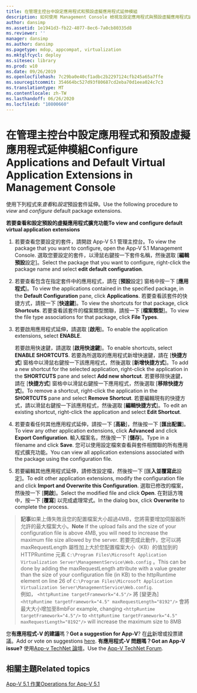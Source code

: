 ```yaml
---
title: 在管理主控台中設定應用程式和預設虛擬應用程式延伸模組
description: 如何使用 Management Console 檢視及設定應用程式與預設虛擬應用程式延伸模組
author: dansimp
ms.assetid: 1e1941d3-fb22-4077-8ec6-7a0cb80335d8
ms.reviewer: ''
manager: dansimp
ms.author: dansimp
ms.pagetype: mdop, appcompat, virtualization
ms.mktglfcycl: deploy
ms.sitesec: library
ms.prod: w10
ms.date: 09/26/2019
ms.openlocfilehash: 7c29ba0e40cf1adbc2b2297124cfb245a65a7ffe
ms.sourcegitcommit: 354664bc527d93f80687cd2eba70d1eea024c7c3
ms.translationtype: MT
ms.contentlocale: zh-TW
ms.lasthandoff: 06/26/2020
ms.locfileid: "10800660"
---
```

#   <span data-ttu-id="b6b55-103">在管理主控台中設定應用程式和預設虛擬應用程式延伸模組</span><span class="sxs-lookup"><span data-stu-id="b6b55-103">Configure Applications and Default Virtual Application Extensions in Management Console</span></span>

<span data-ttu-id="b6b55-104">使用下列程式來*查看*和*設定*預設套件延伸。</span><span class="sxs-lookup"><span data-stu-id="b6b55-104">Use the following procedure to *view* and *configure* default package extensions.</span></span>

**<span data-ttu-id="b6b55-105">若要查看和設定預設的虛擬應用程式擴充功能</span><span class="sxs-lookup"><span data-stu-id="b6b55-105">To view and configure default virtual application extensions</span></span>**

1.  <span data-ttu-id="b6b55-106">若要查看您要設定的套件，請開啟 App-V 5.1 管理主控台。</span><span class="sxs-lookup"><span data-stu-id="b6b55-106">To view the package that you want to configure, open the App-V 5.1 Management Console.</span></span> <span data-ttu-id="b6b55-107">選取您要設定的套件，以滑鼠右鍵按一下套件名稱，然後選取 [**編輯預設**設定]。</span><span class="sxs-lookup"><span data-stu-id="b6b55-107">Select the package that you want to configure, right-click the package name and select **edit default configuration**.</span></span>

2.  <span data-ttu-id="b6b55-108">若要查看包含在指定套件中的應用程式，請在 [**預設**設定] 窗格中按一下 [**應用程式**]。</span><span class="sxs-lookup"><span data-stu-id="b6b55-108">To view the applications contained in the specified package, in the **Default Configuration** pane, click **Applications**.</span></span> <span data-ttu-id="b6b55-109">若要查看該套件的快捷方式，請按一下 [**快速鍵**]。</span><span class="sxs-lookup"><span data-stu-id="b6b55-109">To view the shortcuts for that package, click **Shortcuts**.</span></span> <span data-ttu-id="b6b55-110">若要查看該套件的檔案類型關聯，請按一下 [**檔案類型**]。</span><span class="sxs-lookup"><span data-stu-id="b6b55-110">To view the file type associations for that package, click **File Types**.</span></span>

3.  <span data-ttu-id="b6b55-111">若要啟用應用程式延伸，請選取 [**啟用**]。</span><span class="sxs-lookup"><span data-stu-id="b6b55-111">To enable the application extensions, select **ENABLE**.</span></span>

    <span data-ttu-id="b6b55-112">若要啟用快速鍵，請選取 [**啟用快速鍵**]。</span><span class="sxs-lookup"><span data-stu-id="b6b55-112">To enable shortcuts, select **ENABLE SHORTCUTS**.</span></span> <span data-ttu-id="b6b55-113">若要為所選取的應用程式新增快速鍵，請在 [**快捷方式**] 窗格中以滑鼠右鍵按一下該應用程式，然後選取 [**新增快捷方式**]。</span><span class="sxs-lookup"><span data-stu-id="b6b55-113">To add a new shortcut for the selected application, right-click the application in the **SHORTCUTS** pane and select **Add new shortcut**.</span></span> <span data-ttu-id="b6b55-114">若要移除快速鍵，請在 [**快捷方式**] 窗格中以滑鼠右鍵按一下應用程式，然後選取 [**移除快捷方式**]。</span><span class="sxs-lookup"><span data-stu-id="b6b55-114">To remove a shortcut, right-click the application in the **SHORTCUTS** pane and select **Remove Shortcut**.</span></span> <span data-ttu-id="b6b55-115">若要編輯現有的快捷方式，請以滑鼠右鍵按一下該應用程式，然後選取 [**編輯快捷方式**]。</span><span class="sxs-lookup"><span data-stu-id="b6b55-115">To edit an existing shortcut, right-click the application and select **Edit Shortcut**.</span></span>

4.  <span data-ttu-id="b6b55-116">若要查看任何其他應用程式延伸，請按一下 [**高級**]，然後按一下 [**匯出配置**]。</span><span class="sxs-lookup"><span data-stu-id="b6b55-116">To view any other application extensions, click **Advanced** and click **Export Configuration**.</span></span> <span data-ttu-id="b6b55-117">輸入檔案名，然後按一下 [**儲存**]。</span><span class="sxs-lookup"><span data-stu-id="b6b55-117">Type in a filename and click **Save**.</span></span> <span data-ttu-id="b6b55-118">您可以使用設定檔來查看與套件相關聯的所有應用程式擴充功能。</span><span class="sxs-lookup"><span data-stu-id="b6b55-118">You can view all application extensions associated with the package using the configuration file.</span></span>

5.  <span data-ttu-id="b6b55-119">若要編輯其他應用程式延伸，請修改設定檔，然後按一下 [匯**入並覆寫此**設定]。</span><span class="sxs-lookup"><span data-stu-id="b6b55-119">To edit other application extensions, modify the configuration file and click **Import and Overwrite this Configuration**.</span></span> <span data-ttu-id="b6b55-120">選取已修改的檔案，然後按一下 [**開啟**]。</span><span class="sxs-lookup"><span data-stu-id="b6b55-120">Select the modified file and click **Open**.</span></span> <span data-ttu-id="b6b55-121">在對話方塊中，按一下 [**覆寫**] 以完成處理常式。</span><span class="sxs-lookup"><span data-stu-id="b6b55-121">In the dialog box, click **Overwrite** to complete the process.</span></span>

><span data-ttu-id="b6b55-122">**記事**如果上傳失敗且您的配置檔案大小超過4MB，您將需要增加伺服器所允許的最大檔案大小。</span><span class="sxs-lookup"><span data-stu-id="b6b55-122">**Note** If the upload fails and the size of your configuration file is above 4MB, you will need to increase the maximum file size allowed by the server.</span></span> <span data-ttu-id="b6b55-123">若要完成此動作，您可以將 maxRequestLength 屬性加上大於您配置檔案大小（KB）的值加到的 HTTPRuntime 元素 `C:\Program Files\Microsoft Application Virtualization Server\ManagementService\Web.config` 。</span><span class="sxs-lookup"><span data-stu-id="b6b55-123">This can be done by adding the maxRequestLength attribute with a value greater than the size of your configuration file (in KB) to the httpRuntime element on line 26 of `C:\Program Files\Microsoft Application Virtualization Server\ManagementService\Web.config`.</span></span>  
<span data-ttu-id="b6b55-124">例如， `<httpRuntime targetFramework="4.5"/>` 將 [變更為] `<httpRuntime targetFramework="4.5" maxRequestLength="8192"/>` 會將最大大小增加至8mb</span><span class="sxs-lookup"><span data-stu-id="b6b55-124">For example, changing `<httpRuntime targetFramework="4.5"/>` to `<httpRuntime targetFramework="4.5" maxRequestLength="8192"/>` will increase the maximum size to 8MB</span></span>


<span data-ttu-id="b6b55-125">您**有應用程式-V 的建議**嗎？</span><span class="sxs-lookup"><span data-stu-id="b6b55-125">**Got a suggestion for App-V**?</span></span> <span data-ttu-id="b6b55-126">在[此](http://appv.uservoice.com/forums/280448-microsoft-application-virtualization)新增或投票建議。</span><span class="sxs-lookup"><span data-stu-id="b6b55-126">Add or vote on suggestions [here](http://appv.uservoice.com/forums/280448-microsoft-application-virtualization).</span></span> **<span data-ttu-id="b6b55-127">有應用程式-V 問題嗎？</span><span class="sxs-lookup"><span data-stu-id="b6b55-127">Got an App-V issue?</span></span>** <span data-ttu-id="b6b55-128">使用[App-v TechNet 論壇](https://social.technet.microsoft.com/Forums/home?forum=mdopappv)。</span><span class="sxs-lookup"><span data-stu-id="b6b55-128">Use the [App-V TechNet Forum](https://social.technet.microsoft.com/Forums/home?forum=mdopappv).</span></span>

## <span data-ttu-id="b6b55-129">相關主題</span><span class="sxs-lookup"><span data-stu-id="b6b55-129">Related topics</span></span>


[<span data-ttu-id="b6b55-130">App-V 5.1 作業</span><span class="sxs-lookup"><span data-stu-id="b6b55-130">Operations for App-V 5.1</span></span>](operations-for-app-v-51.md)

 

 





